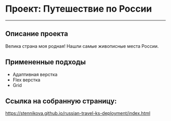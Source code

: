 # Проект: Путешествие по России
------
## Описание проекта 
Велика страна моя родная! Нашли самые живописные места России.
## Примененные подходы
* Адаптивная верстка
* Flex верстка
* Grid
## Сcылка на собранную страницу:
https://stennikova.github.io/russian-travel-ks-deployment/index.html